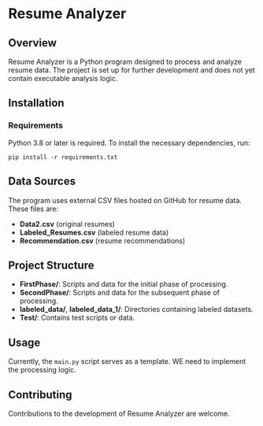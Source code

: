 
# Resume Analyzer

## Overview
Resume Analyzer is a Python program designed to process and analyze resume data. The project is set up for further development and does not yet contain executable analysis logic.

## Installation

### Requirements
Python 3.8 or later is required. To install the necessary dependencies, run:
```
pip install -r requirements.txt
```

## Data Sources
The program uses external CSV files hosted on GitHub for resume data. These files are:
- **Data2.csv** (original resumes)
- **Labeled_Resumes.csv** (labeled resume data)
- **Recommendation.csv** (resume recommendations)

## Project Structure
- **FirstPhase/**: Scripts and data for the initial phase of processing.
- **SecondPhase/**: Scripts and data for the subsequent phase of processing.
- **labeled_data/**, **labeled_data_1/**: Directories containing labeled datasets.
- **Test/**: Contains test scripts or data.

## Usage
Currently, the `main.py` script serves as a template. WE need to implement the processing logic.

## Contributing
Contributions to the development of Resume Analyzer are welcome.